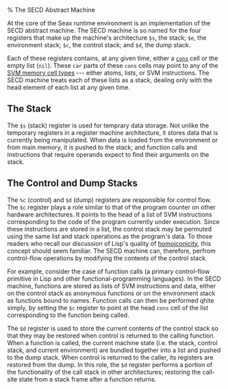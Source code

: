 % The SECD Abstract Machine

At the core of the Seax runtime environment is an implementation of the SECD abstract machine. The SECD machine is so named for the four registers that make up the machine's architecture `$s`, the stack; `$e`, the environment stack; `$c`, the control stack; and `$d`, the dump stack. 

Each of these registers contains, at any given time, either a [`cons`](/cons-list.md) cell or the empty list (`nil`). These `car` parts of these `cons` cells may point to any of the [SVM memory cell types](svm.html#svm-primitive-data-types) --- either atoms, lists, or SVM instructions. The SECD machine treats each of these lists as a stack, dealing only with the head element of each list at any given time.

## The Stack

The `$s` (stack) register is used for temprary data storage. Not unlike the temporary registers in a register machine architecture, it stores data that is currently being manipulated. When data is loaded from the environment or from main memory, it is pushed to the stack; and function calls and instructions that require operands expect to find their arguments on the stack.

## The Control and Dump Stacks

The `%c` (control) and `$d` (dump) registers are responsible for control flow. The `$c` register plays a role similar to that of the program counter on other hardware architectures. It points to the head of a list of SVM instructions corresponding to the code of the program currently under execution. Since these instructions are stored in a list, the control stack may be permuted using the same list and stack operations as the program's data. To those readers who recall our discussion of Lisp's quality of [homoiconicity](why-lisp.html#homoiconicity), this concept should seem familiar. The SECD machine can, therefore, perfrom control-flow operations by modifying the contents of the control stack. 

For example, consider the case of function calls (a primary control-flow primitive in Lisp and other functional-programming languages). In the SECD machine, functions are stored as lists of SVM instructions and data, either on the control stack as anonymous functions or on the environment stack as functions bound to names. Function calls can then be performed qhite simply, by setting the `$c` register to point at the head `cons` cell of the list corresponding to the function being called. 

The `$d` register is used to store the current contents of the control stack so that they may be restored when control is returned to the calling function. When a function is called, the current machine state (i.e. the stack, control stack, and current environment) are bundled together into a list and pushed to the dump stack. When control is returned to the caller, its registers are restored from the dump. In this role, the `$d` register performs a portion of the functionality of the call stack in other architectures; restoring the call-site state from a stack frame after a function returns.
